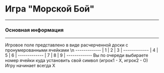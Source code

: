 # Игра "Морской Бой"
***
### Основная информация
---
Игровое поле представлено в виде расчерченной доски с пронумерованными ячейками \n
    -------------
    | 1 | 2 | 3 |
    -------------
    | 4 | 5 | 6 |
    -------------
    | 7 | 8 | 9 |
    -------------
Вы по очереди выбираете номер ячейки куда установить свой символ (игрок1 - Х, игрок2 - О)
Игру начинает всегда Х




